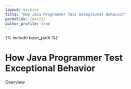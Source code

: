 ```yaml
---
layout: archive
title: "How Java Programmer Test Exceptional Behavior"
permalink: /msr21/
author_profile: true
---
```


{% include base_path %} 

# How Java Programmer Test Exceptional Behavior

Overview
